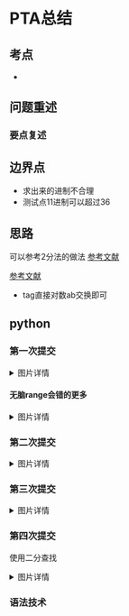 # PTA总结
## 考点
+ 


## 问题重述

### 要点复述

## 边界点
+ 求出来的进制不合理
+ 测试点11进制可以超过36


## 思路
可以参考2分法的做法
[参考文献](https://www.liuchuo.net/archives/2458)

[参考文献](https://blog.csdn.net/linghugoolge/article/details/82620905)
+ tag直接对数ab交换即可

## python
### 第一次提交

<details><summary>图片详情</summary><img src="https://raw.githubusercontent.com/ednow/cloudimg/main/githubio/20210830083550.png" alt="找不到图片(Image not found)" onerror="this.onerror=null;this.src='https://gitee.com/ednow/cloudimg/raw/main/githubio/20210830083550.png';" /></details>

#### 无脑range会错的更多
<details><summary>图片详情</summary><img src="https://raw.githubusercontent.com/ednow/cloudimg/main/githubio/20210830084024.png" alt="找不到图片(Image not found)" onerror="this.onerror=null;this.src='https://gitee.com/ednow/cloudimg/raw/main/githubio/20210830084024.png';" /></details>

### 第二次提交
<details><summary>图片详情</summary><img src="https://raw.githubusercontent.com/ednow/cloudimg/main/githubio/20210830185743.png" alt="找不到图片(Image not found)" onerror="this.onerror=null;this.src='https://gitee.com/ednow/cloudimg/raw/main/githubio/20210830185743.png';" /></details>

### 第三次提交
<details><summary>图片详情</summary><img src="https://raw.githubusercontent.com/ednow/cloudimg/main/githubio/20210830193319.png" alt="找不到图片(Image not found)" onerror="this.onerror=null;this.src='https://gitee.com/ednow/cloudimg/raw/main/githubio/20210830193319.png';" /></details>

### 第四次提交
使用二分查找

<details><summary>图片详情</summary><img src="https://raw.githubusercontent.com/ednow/cloudimg/main/githubio/20210830194416.png" alt="找不到图片(Image not found)" onerror="this.onerror=null;this.src='https://gitee.com/ednow/cloudimg/raw/main/githubio/20210830194416.png';" /></details>

### 语法技术